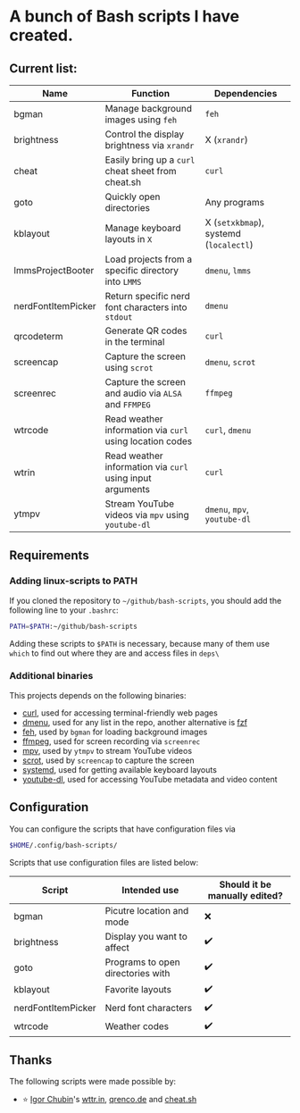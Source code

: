 
# A bunch of Bash scripts I have created.

## Current list:

| Name               | Function                                                  | Dependencies                           |
| -                  | -                                                         | -                                      |
| bgman              | Manage background images using `feh`                      | `feh`                                  |
| brightness         | Control the display brightness via `xrandr`               | X (`xrandr`)                           |
| cheat              | Easily bring up a `curl` cheat sheet from cheat.sh        | `curl`                                 |
| goto               | Quickly open directories                                  | Any programs                           |
| kblayout           | Manage keyboard layouts in `X`                            | X (`setxkbmap`), systemd (`localectl`) |
| lmmsProjectBooter  | Load projects from a specific directory into `LMMS`       | `dmenu`, `lmms`                        |
| nerdFontItemPicker | Return specific nerd font characters into `stdout`        | `dmenu`                                |
| qrcodeterm         | Generate QR codes in the terminal                         | `curl`                                 |
| screencap          | Capture the screen using `scrot`                          | `dmenu`, `scrot`                       |
| screenrec          | Capture the screen and audio via `ALSA` and `FFMPEG`      | `ffmpeg`                               |
| wtrcode            | Read weather information via `curl` using location codes  | `curl`, `dmenu`                        |
| wtrin              | Read weather information via `curl` using input arguments | `curl`                                 |
| ytmpv              | Stream YouTube videos via `mpv` using `youtube-dl`        | `dmenu`, `mpv`, `youtube-dl`           |

## Requirements

### Adding linux-scripts to PATH

If you cloned the repository to `~/github/bash-scripts`, you should add the following line to your `.bashrc`:

```sh
PATH=$PATH:~/github/bash-scripts
```

Adding these scripts to ``$PATH`` is necessary, because many of them use ``which`` to find out where they are and access files in ``deps\``

### Additional binaries

This projects depends on the following binaries:

- [curl](https://curl.se/), used for accessing terminal-friendly web pages
- [dmenu](https://tools.suckless.org/dmenu/), used for any list in the repo, another alternative is [fzf](https://github.com/junegunn/fzf)
- [feh](https://github.com/derf/feh), used by ``bgman`` for loading background images
- [ffmpeg](http://ffmpeg.org/), used for screen recording via `screenrec`
- [mpv](https://mpv.io/), used by `ytmpv` to stream YouTube videos
- [scrot](https://manpages.ubuntu.com/manpages/xenial/man1/scrot.1.html), used by `screencap` to capture the screen
- [systemd](https://systemd.io/), used for getting available keyboard layouts
- [youtube-dl](https://youtube-dl.org/), used for accessing YouTube metadata and video content

## Configuration

You can configure the scripts that have configuration files via
```sh
$HOME/.config/bash-scripts/
```

Scripts that use configuration files are listed below:

| Script             | Intended use                      | Should it be manually edited? |
| -                  | -                                 | -                             |
| bgman              | Picutre location and mode         | ❌                            |
| brightness         | Display you want to affect        | ✔️                             |
| goto               | Programs to open directories with | ✔️                             |
| kblayout           | Favorite layouts                  | ✔️                             |
| nerdFontItemPicker | Nerd font characters              | ✔️                             |
| wtrcode            | Weather codes                     | ✔️                             |

## Thanks

The following scripts were made possible by:

- ⭐ [Igor Chubin](https://github.com/chubin)'s [wttr.in](https://github.com/chubin/wttr.in), [qrenco.de](https://github.com/chubin/qrenco.de) and [cheat.sh](https://github.com/chubin/cheat.sh)

